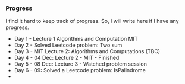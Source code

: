 ### Progress

I find it hard to keep track of progress. So, I will write here if I have any progress. 

* Day 1 - Lecture 1 Algorithms and Computation MIT
* Day 2 - Solved Leetcode problem: Two sum
* Day 3 - MIT Lecture 2: Algorithms and Computations (TBC)
* Day 4 - 04 Dec: Lecture 2 - MIT - Finished
* Day 5 - 08 Dec: Lecture 3 - Watched problem session
* Day 6 - 09: Solved a Leetcode problem: IsPalindrome
* 

